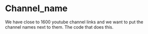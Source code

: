 # Channel_name
We have close to 1600 youtube channel links and we want to put the channel names next to them. The code that does this.
